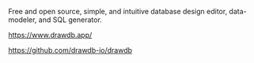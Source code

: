 Free and open source, simple, and intuitive database design editor, data-modeler, and SQL generator.

https://www.drawdb.app/

https://github.com/drawdb-io/drawdb